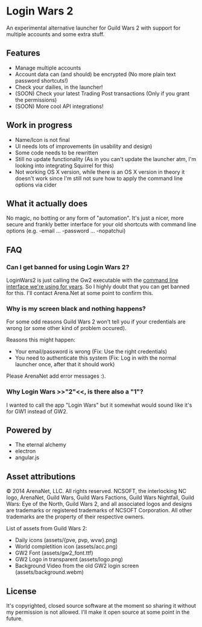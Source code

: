 # Login Wars 2

An experimental alternative launcher for Guild Wars 2 with support for multiple accounts and some extra stuff.

## Features
* Manage multiple accounts
* Account data can (and should) be encrypted (No more plain text password shortcuts!)
* Check your dailies, in the launcher!
* (SOON) Check your latest Trading Post transactions (Only if you grant the permissions)
* (SOON) More cool API integrations!

## Work in progress
* Name/Icon is not final
* UI needs lots of improvements (in usability and design)
* Some code needs to be rewritten
* Still no update functionality (As in you can't update the launcher atm, I'm looking into integrating Squirrel for this)
* Not working OS X version, while there is an OS X version in theory it doesn't work since I'm still not sure how to apply the command line options via cider

## What it actually does

No magic, no botting or any form of "automation". It's just a nicer, more secure and frankly better interface for your old shortcuts with command line options (e.g. -email ... -password ... -nopatchui)

## FAQ

### Can I get banned for using Login Wars 2?

LoginWars2 is just calling the Gw2 executable with the [command line interface we're using for years](https://wiki.guildwars2.com/wiki/Command_line_arguments). So I highly doubt that you can get banned for this. I'll contact Arena.Net at some point to confirm this.

### Why is my screen black and nothing happens?

For some odd reasons Guild Wars 2 won't tell you if your credentials are wrong (or some other kind of problem occured).

Reasons this might happen:
* Your email/password is wrong (Fix: Use the right credentials)
* You need to authenticate this system (Fix: Log in with the normal launcher once, after that it should work)

Please ArenaNet add error messages :).

### Why Login Wars >>"2"<<, is there also a "1"?

I wanted to call the app "Login Wars" but it somewhat would sound like it's for GW1 instead of GW2.

## Powered by

* The eternal alchemy
* electron
* angular.js

## Asset attributions

&copy; 2014 ArenaNet, LLC. All rights reserved. NCSOFT, the interlocking NC logo, ArenaNet, Guild Wars, Guild Wars Factions, Guild Wars Nightfall, Guild Wars: Eye of the North, Guild Wars 2, and all associated logos and designs are trademarks or registered trademarks of NCSOFT Corporation. All other trademarks are the property of their respective owners.

List of assets from Guild Wars 2:

* Daily icons (assets/{pve, pvp, wvw}.png)
* World completition icon (assets/acc.png)
* GW2 Font (assets/gw2_font.ttf)
* GW2 Logo in transparent (assets/logo.png)
* Background Video from the old GW2 login screen (assets/background.webm)

## License

It's copyrighted, closed source software at the moment so sharing it without my permission is not allowed. I'll make it open source at some point in the future.
